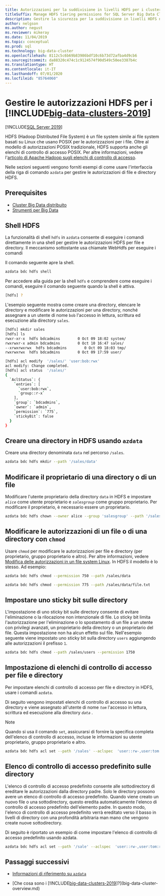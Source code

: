 ```yaml
---
title: Autorizzazioni per la suddivisione in livelli HDFS per i cluster Big Data di SQL Server
titleSuffix: Manage HDFS tiering permissions for SQL Server Big Data Clusters
description: Gestire la sicurezza per la suddivisione in livelli HDFS nei cluster Big Data di SQL Server, ad esempio le autorizzazioni per altri sistemi basati su Linux.
author: nelgson
ms.author: negust
ms.reviewer: mikeray
ms.date: 11/04/2019
ms.topic: conceptual
ms.prod: sql
ms.technology: big-data-cluster
ms.openlocfilehash: 8112c5c6b69b83986bdf10c6b73d72afba4d9cb6
ms.sourcegitcommit: da88320c474c1c9124574f90d549c50ee3387b4c
ms.translationtype: HT
ms.contentlocale: it-IT
ms.lasthandoff: 07/01/2020
ms.locfileid: "85764060"
---
```

# <a name="manage-hdfs-permissions-for-big-data-clusters-2019"></a>Gestire le autorizzazioni HDFS per i [!INCLUDE[big-data-clusters-2019](../includes/ssbigdataclusters-ss-nover.md)]

[!INCLUDE[SQL Server 2019](../includes/applies-to-version/sqlserver2019.md)]

HDFS (Hadoop Distributed File System) è un file system simile ai file system basati su Linux che usano POSIX per le autorizzazioni per i file. Oltre al modello di autorizzazioni POSIX tradizionale, HDFS supporta anche gli elenchi di controllo di accesso POSIX. Per altre informazioni, vedere l'[articolo di Apache Hadoop sugli elenchi di controllo di accesso](https://hadoop.apache.org/docs/current/hadoop-project-dist/hadoop-hdfs/HdfsPermissionsGuide.html#ACLs_.28Access_Control_Lists.29).

Nelle sezioni seguenti vengono forniti esempi di come usare l'interfaccia della riga di comando `azdata` per gestire le autorizzazioni di file e directory HDFS.

## <a name="prerequisites"></a>Prerequisites

- [Cluster Big Data distribuito](deployment-guidance.md)
- [Strumenti per Big Data](deploy-big-data-tools.md)
  
## <a name="hdfs-shell"></a>Shell HDFS

La funzionalità di shell `hdfs` in `azdata` consente di eseguire i comandi direttamente in una shell per gestire le autorizzazioni HDFS per file e directory. Il meccanismo sottostante usa chiamate WebHdfs per eseguire i comandi

Il comando seguente apre la shell.

```bash
azdata bdc hdfs shell
```

Per accedere alla guida per la shell `hdfs` e comprendere come eseguire i comandi, eseguire il comando seguente quando la shell è attiva.

```bash
[hdfs] ?
```

L'esempio seguente mostra come creare una directory, elencare le directory e modificare le autorizzazioni per una directory, nonché assegnare a un utente di nome `bob` l'accesso in lettura, scrittura ed esecuzione alla directory `sales`.

```bash
[hdfs] mkdir sales
[hdfs] ls
rwxr-xr-x  hdfs bdcadmins        0 Oct 09 18:02 system/
rwxrwxr-x admin bdcadmins        0 Oct 10 16:47 sales/
--xrwxrwxrwx  hdfs bdcadmins        0 Oct 09 18:03 tmp/
rwxrwxrwx  hdfs bdcadmins        0 Oct 09 17:59 user/

[hdfs] acl modify  '/sales/' 'user:bob:rwx'
acl modify: Change completed.
[hdfs] acl status  '/sales/'
{
  `AclStatus`: {
    `entries`: [
      `user:bob:rwx`,
      `group::r-x`
    ],
    `group`: `bdcadmins`,
    `owner`: `admin`,
    `permission`: `775`,
    `stickyBit`: false
  }
}
```

## <a name="create-a-directory-in-hdfs-using-azdata"></a>Creare una directory in HDFS usando `azdata`

Creare una directory denominata `data` nel percorso `/sales`.

```bash
azdata bdc hdfs mkdir --path '/sales/data'
```

## <a name="change-owner-of-a-directory-or-file"></a>Modificare il proprietario di una directory o di un file

Modificare l'utente proprietario della directory `data` in HDFS e impostare *`alice`* come utente proprietario e *`salesgroup`* come gruppo proprietario. Per modificare il proprietario, è necessario essere un proprietario.

```bash
azdata bdc hdfs chown --owner alice --group 'salesgroup' --path '/sales/data'
```

## <a name="change-permissions-of-a-file-or-directory-with-chmod"></a>Modificare le autorizzazioni di un file o di una directory con `chmod`

Usare `chmod` per modificare le autorizzazioni per file e directory (per proprietario, gruppo proprietario e altro). Per altre informazioni, vedere [Modifica delle autorizzazioni in un file system Linux](https://www.lifewire.com/uses-of-command-chmod-2201064). In HDFS il modello è lo stesso. Ad esempio:

```bash
azdata bdc hdfs chmod --permission 750 --path /sales/data
```

```bash
azdata bdc hdfs chmod --permission 775 --path /sales/data/file.txt
```

## <a name="set-sticky-bit-on-directories"></a>Impostare uno sticky bit sulle directory

L'impostazione di uno sticky bit sulle directory consente di evitare l'eliminazione o la rilocazione non intenzionale di file. Lo sticky bit limita l'autorizzazione per l'eliminazione o lo spostamento di un file a un utente con privilegi avanzati, un proprietario della directory o un proprietario del file. Questa impostazione non ha alcun effetto sul file. Nell'esempio seguente viene impostato uno sticky bit sulla directory `users` aggiungendo alle autorizzazioni il prefisso `1`.

```bash
azdata bdc hdfs chmod --path /sales/users --permission 1750
```

## <a name="setting-acls-on-files-and-directories"></a>Impostazione di elenchi di controllo di accesso per file e directory

Per impostare elenchi di controllo di accesso per file e directory in HDFS, usare i comandi `azdata`.

Di seguito vengono impostati elenchi di controllo di accesso su una directory e viene assegnato all'utente di nome *`tom`* l'accesso in lettura, scrittura ed esecuzione alla directory *`data`* . 

> [!NOTE]
> Quando si usa il comando `set`, assicurarsi di fornire la specifica completa dell'elenco di controllo di accesso, incluse le informazioni su utente proprietario, gruppo proprietario e altro.

```bash
azdata bdc hdfs acl set --path '/sales' --aclspec  'user::rw-,user:tom:rwx,group::rw-,other::rw-'
```

## <a name="default-acl-on-directories"></a>Elenco di controllo di accesso predefinito sulle directory

L'elenco di controllo di accesso predefinito consente alle sottodirectory di ereditare le autorizzazioni dalla directory padre. Solo le directory possono avere un elenco di controllo di accesso predefinito. Quando viene creato un nuovo file o una sottodirectory, questo eredita automaticamente l'elenco di controllo di accesso predefinito dell'elemento padre. In questo modo, l'elenco di controllo di accesso predefinito verrà ereditato verso il basso in livelli di directory con una profondità arbitraria man mano che vengono create nuove sottodirectory.

Di seguito è riportato un esempio di come impostare l'elenco di controllo di accesso predefinito usando azdata.

```bash
azdata bdc hdfs acl set --path '/sale' --aclspec  'user::rw-,user:tom:rwx,group::rw-,other::rw-,default:group::rw-,default:user::rw-,default:other::rw-'
```

## <a name="next-steps"></a>Passaggi successivi

- [Informazioni di riferimento su `azdata`](reference-azdata.md)

- [Che cosa sono i [!INCLUDE[big-data-clusters-2019](../includes/ssbigdataclusters-ver15.md)]?](big-data-cluster-overview.md)
